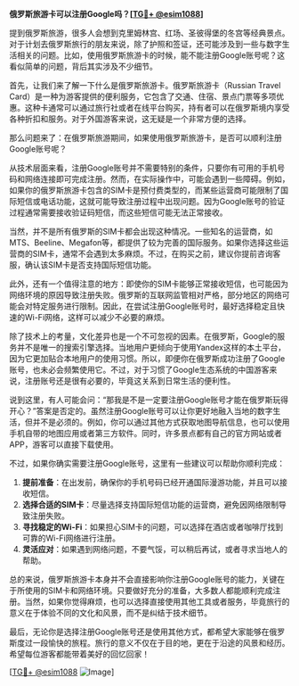 **俄罗斯旅游卡可以注册Google吗？[[TG💪+ @esim1088](https://t.me/s/esim1088)]**

提到俄罗斯旅游，很多人会想到克里姆林宫、红场、圣彼得堡的冬宫等经典景点。对于计划去俄罗斯旅行的朋友来说，除了护照和签证，还可能涉及到一些与数字生活相关的问题。比如，使用俄罗斯旅游卡的时候，能不能注册Google账号呢？这看似简单的问题，背后其实涉及不少细节。

首先，让我们来了解一下什么是俄罗斯旅游卡。俄罗斯旅游卡（Russian Travel Card）是一种为游客提供的便利服务，它包含了交通、住宿、景点门票等多项优惠。这种卡通常可以通过旅行社或者在线平台购买，持有者可以在俄罗斯境内享受各种折扣和服务。对于外国游客来说，这无疑是一个非常方便的选择。

那么问题来了：在俄罗斯旅游期间，如果使用俄罗斯旅游卡，是否可以顺利注册Google账号呢？

从技术层面来看，注册Google账号并不需要特别的条件，只要你有可用的手机号码和网络连接即可完成注册。然而，在实际操作中，可能会遇到一些障碍。例如，如果你的俄罗斯旅游卡包含的SIM卡是预付费类型的，而某些运营商可能限制了国际短信或电话功能，这就可能导致注册过程中出现问题。因为Google账号的验证过程通常需要接收验证码短信，而这些短信可能无法正常接收。

当然，并不是所有俄罗斯的SIM卡都会出现这种情况。一些知名的运营商，如MTS、Beeline、Megafon等，都提供了较为完善的国际服务。如果你选择这些运营商的SIM卡，通常不会遇到太多麻烦。不过，在购买之前，建议你提前咨询客服，确认该SIM卡是否支持国际短信功能。

此外，还有一个值得注意的地方：即使你的SIM卡能够正常接收短信，也可能因为网络环境的原因导致注册失败。俄罗斯的互联网监管相对严格，部分地区的网络可能会对特定服务进行限制。因此，在尝试注册Google账号时，最好选择稳定且快速的Wi-Fi网络，这样可以减少不必要的麻烦。

除了技术上的考量，文化差异也是一个不可忽视的因素。在俄罗斯，Google的服务并不是唯一的搜索引擎选择。当地用户更倾向于使用Yandex这样的本土平台，因为它更加贴合本地用户的使用习惯。所以，即便你在俄罗斯成功注册了Google账号，也未必会频繁使用它。不过，对于习惯了Google生态系统的中国游客来说，注册账号还是很有必要的，毕竟这关系到日常生活的便利性。

说到这里，有人可能会问：“那我是不是一定要注册Google账号才能在俄罗斯玩得开心？”答案是否定的。虽然注册Google账号可以让你更好地融入当地的数字生活，但并不是必须的。例如，你可以通过其他方式获取地图导航信息，也可以使用手机自带的地图应用或者第三方软件。同时，许多景点都有自己的官方网站或者APP，游客可以直接下载使用。

不过，如果你确实需要注册Google账号，这里有一些建议可以帮助你顺利完成：

1. **提前准备**：在出发前，确保你的手机号码已经开通国际漫游功能，并且可以接收短信。
2. **选择合适的SIM卡**：尽量选择支持国际短信功能的运营商，避免因网络限制导致注册失败。
3. **寻找稳定的Wi-Fi**：如果担心SIM卡的问题，可以选择在酒店或者咖啡厅找到可靠的Wi-Fi网络进行注册。
4. **灵活应对**：如果遇到网络问题，不要气馁，可以稍后再试，或者寻求当地人的帮助。

总的来说，俄罗斯旅游卡本身并不会直接影响你注册Google账号的能力，关键在于所使用的SIM卡和网络环境。只要做好充分的准备，大多数人都能顺利完成注册。当然，如果你觉得麻烦，也可以选择直接使用其他工具或者服务，毕竟旅行的意义在于体验不同的文化和风景，而不是纠结于技术细节。

最后，无论你是选择注册Google账号还是使用其他方式，都希望大家能够在俄罗斯度过一段愉快的旅程。旅行的意义不仅在于目的地，更在于沿途的风景和经历。希望每位游客都能带着美好的回忆回家！

[[TG💪+ @esim1088](https://t.me/s/esim1088) ![Image](https://i.postimg.cc/4NQfJmqS/Snipaste-2025-05-13-00-14-12.png)]